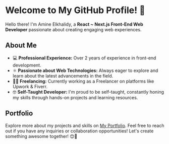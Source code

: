 # Welcome to My GitHub Profile! 👋
Hello there! I'm Amine Elkhalidy, a **React ~ Next.js Front-End Web Developer** passionate about creating engaging web experiences.

## About Me
- 💻 **Professional Experience:** Over 2 years of experience in front-end development.
- ⚛️ **Passionate about Web Technologies:** Always eager to explore and learn about the latest advancements in the field.
- 👨‍💻 **Freelancing:** Currently working as a Freelancer on platforms like Upwork & Fiverr.
- 🤓 **Self-Taught Developer:** I'm proud to be self-taught, constantly honing my skills through hands-on projects and learning resources.

## Portfolio
Explore more about my projects and skills on [My Portfolio](https://www.amineelkhalidy.com). Feel free to reach out if you have any inquiries or collaboration opportunities!
Let's create something awesome together! 😊🚀

   




